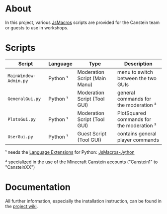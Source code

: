 # About

In this project, various [JsMacros](https://modrinth.com/mod/jsmacros) scripts are provided for the Canstein team or guests to use in workshops.

# Scripts

| Script                | Language | Type                          | Description                               |
|-----------------------|----------|-------------------------------|-------------------------------------------|
| `MainWindow-Admin.py` | Python ¹ | Moderation Script (Main Manu) | menu to switch between the two GUIs       |
| `GeneralGui.py`       | Python ¹ | Moderation Script (Tool GUI)  | general commands for the moderation ²     |
| `PlotsGui.py`         | Python ¹ | Moderation Script (Tool GUI)  | PlotSquared commands for the moderation ² |
| `UserGui.py`          | Python ¹ | Guest Script (Tool GUI)       | contains general player commands          |

¹ needs the [Language Extensions](https://jsmacros.wagyourtail.xyz/extensions.html) for Python: [JsMacros-Jython](https://github.com/JsMacros/JsMacros-Jython)

² specialized in the use of the Minecraft Canstein accounts ("Canstein1" to "CansteinXX")

# Documentation

All further information, especially the installation instruction, can be found in the [project wiki](https://github.com/CansteinBerlin/JsMacros-Scripts/wiki).
